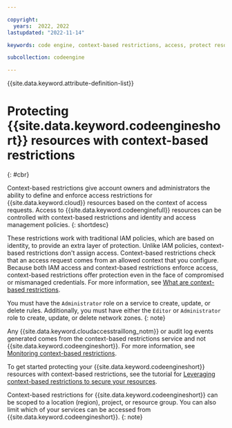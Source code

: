```yaml
---

copyright:
  years:  2022, 2022
lastupdated: "2022-11-14"

keywords: code engine, context-based restrictions, access, protect resources, cbr

subcollection: codeengine

---
```


{{site.data.keyword.attribute-definition-list}}

# Protecting {{site.data.keyword.codeengineshort}} resources with context-based restrictions
{: #cbr}

Context-based restrictions give account owners and administrators the ability to define and enforce access restrictions for {{site.data.keyword.cloud}} resources based on the context of access requests. Access to {{site.data.keyword.codeenginefull}} resources can be controlled with context-based restrictions and identity and access management policies.
{: shortdesc}

These restrictions work with traditional IAM policies, which are based on identity, to provide an extra layer of protection. Unlike IAM policies, context-based restrictions don't assign access. Context-based restrictions check that an access request comes from an allowed context that you configure. Because both IAM access and context-based restrictions enforce access, context-based restrictions offer protection even in the face of compromised or mismanaged credentials. For more information, see [What are context-based restrictions](/docs/account?topic=account-context-restrictions-whatis).

You must have the `Administrator` role on a service to create, update, or delete rules. Additionally, you must have either the `Editor` or `Administrator` role to create, update, or delete network zones.
{: note}

Any {{site.data.keyword.cloudaccesstraillong_notm}} or audit log events generated comes from the context-based restrictions service and not {{site.data.keyword.codeengineshort}}. For more information, see [Monitoring context-based restrictions](/docs/account?topic=account-cbr-monitor).

To get started protecting your {{site.data.keyword.codeengineshort}} resources with context-based restrictions, see the tutorial for [Leveraging context-based restrictions to secure your resources](/docs/account?topic=account-context-restrictions-tutorial).

Context-based restrictions for {{site.data.keyword.codeengineshort}} can be scoped to a location (region), project, or resource group. You can also limit which of your services can be accessed from {{site.data.keyword.codeengineshort}}.
{: note}


